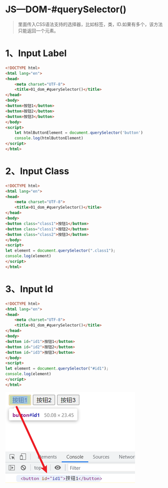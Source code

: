 # JS—DOM-#querySelector()

> 里面传入CSS语法支持的选择器，比如标签，类，ID.如果有多个，该方法只能返回一个元素。

# 1、Input Label

```html
<!DOCTYPE html>
<html lang="en">
<head>
    <meta charset="UTF-8">
    <title>01_dom_#querySelector()</title>
</head>
<body>
<button>按钮1</button>
<button>按钮2</button>
<button>按钮3</button>
</body>
<script>
	let htmlButtonElement = document.querySelector('button')
    console.log(htmlButtonElement)
</script>
</html>
```

# 2、Input Class

```html
<!DOCTYPE html>
<html lang="en">
<head>
    <meta charset="UTF-8">
    <title>01_dom_#querySelector()</title>
</head>
<body>
<button class="class1">按钮1</button>
<button class="class1">按钮2</button>
<button class="class2">按钮3</button>
</body>
<script>
let element = document.querySelector(".class1");
console.log(element)
</script>
</html>
```

# 3、Input Id

```html
<!DOCTYPE html>
<html lang="en">
<head>
    <meta charset="UTF-8">
    <title>01_dom_#querySelector()</title>
</head>
<body>
<button id="id1">按钮1</button>
<button id="id2">按钮2</button>
<button id="id3">按钮3</button>
</body>
<script>
let element = document.querySelector("#id1");
console.log(element)
</script>
</html>
```

![image-20220616162143601](image-20220616162143601.png)
